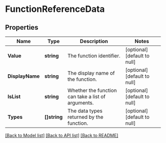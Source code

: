 # FunctionReferenceData

## Properties
Name | Type | Description | Notes
------------ | ------------- | ------------- | -------------
**Value** | **string** | The function identifier. | [optional] [default to null]
**DisplayName** | **string** | The display name of the function. | [optional] [default to null]
**IsList** | **string** | Whether the function can take a list of arguments. | [optional] [default to null]
**Types** | **[]string** | The data types returned by the function. | [optional] [default to null]

[[Back to Model list]](../README.md#documentation-for-models) [[Back to API list]](../README.md#documentation-for-api-endpoints) [[Back to README]](../README.md)


